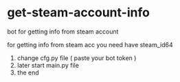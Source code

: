 # get-steam-account-info
bot for getting info from steam account

for getting info from steam acc you need have steam_id64

1) change cfg.py file ( paste your bot token )
2) later start main.py file
3) the end 
